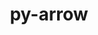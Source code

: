 ---
title: "py-arrow"
layout: cache
categories: [package, develop]
meta: {"compilers": ["none"], "num_specs": 32, "num_specs_by_stack": {"data-vis-sdk": 11, "e4s": 10, "e4s-neoverse-v2": 11, "root": 32}, "oss": ["ubuntu20.04", "ubuntu22.04"], "platforms": ["linux"], "stacks": ["data-vis-sdk", "e4s", "e4s-neoverse-v2", "root"], "targets": ["neoverse_v2", "x86_64_v3"], "versions": ["1.2.3"]}
spec_details: [{"compiler": "none", "hash": "235qayt3jwuzc66nlsvmhbfxmzz77dji", "os": "ubuntu22.04", "platform": "linux", "size": "-", "stacks": ["e4s-neoverse-v2", "root"], "target": "neoverse_v2", "variants": ["build_system=python_pip"], "versions": ["1.2.3"]}, {"compiler": "none", "hash": "2ijqzxezsc3pisnhogpjdwxlmz257qcf", "os": "ubuntu22.04", "platform": "linux", "size": "-", "stacks": ["e4s", "root"], "target": "x86_64_v3", "variants": ["build_system=python_pip"], "versions": ["1.2.3"]}, {"compiler": "none", "hash": "5755zez4gjfrndhwke44oboxqi4itl7p", "os": "ubuntu22.04", "platform": "linux", "size": "-", "stacks": ["e4s", "root"], "target": "x86_64_v3", "variants": ["build_system=python_pip"], "versions": ["1.2.3"]}, {"compiler": "none", "hash": "6v5fr63rh4j6rzsceyedeqwehydqiknl", "os": "ubuntu22.04", "platform": "linux", "size": "-", "stacks": ["e4s", "root"], "target": "x86_64_v3", "variants": ["build_system=python_pip"], "versions": ["1.2.3"]}, {"compiler": "none", "hash": "6vdgbs5gwg4ncblpk7refcxvoumw5efn", "os": "ubuntu22.04", "platform": "linux", "size": "-", "stacks": ["e4s-neoverse-v2", "root"], "target": "neoverse_v2", "variants": ["build_system=python_pip"], "versions": ["1.2.3"]}, {"compiler": "none", "hash": "73lgrc3e4giorp2cxzgrynv4b2ousrl7", "os": "ubuntu20.04", "platform": "linux", "size": "-", "stacks": ["data-vis-sdk", "root"], "target": "x86_64_v3", "variants": ["build_system=python_pip"], "versions": ["1.2.3"]}, {"compiler": "none", "hash": "75rsnpmviuysfbzec6jyrbyoqg7swuuy", "os": "ubuntu22.04", "platform": "linux", "size": "-", "stacks": ["e4s", "root"], "target": "x86_64_v3", "variants": ["build_system=python_pip"], "versions": ["1.2.3"]}, {"compiler": "none", "hash": "aa5yiefwwp6krc5shwbzw4jzkbbxzm55", "os": "ubuntu20.04", "platform": "linux", "size": "-", "stacks": ["data-vis-sdk", "root"], "target": "x86_64_v3", "variants": ["build_system=python_pip"], "versions": ["1.2.3"]}, {"compiler": "none", "hash": "ah4smuj5kjekf2aajfqi42jhp3vphtym", "os": "ubuntu22.04", "platform": "linux", "size": "-", "stacks": ["e4s-neoverse-v2", "root"], "target": "neoverse_v2", "variants": ["build_system=python_pip"], "versions": ["1.2.3"]}, {"compiler": "none", "hash": "b3lorqf6a7kgok2kzsxtwxnq723sn5nx", "os": "ubuntu22.04", "platform": "linux", "size": "-", "stacks": ["e4s", "root"], "target": "x86_64_v3", "variants": ["build_system=python_pip"], "versions": ["1.2.3"]}, {"compiler": "none", "hash": "bkzqgd66tzbpq4tnfz3dmaj5zmdi4ajs", "os": "ubuntu22.04", "platform": "linux", "size": "-", "stacks": ["e4s-neoverse-v2", "root"], "target": "neoverse_v2", "variants": ["build_system=python_pip"], "versions": ["1.2.3"]}, {"compiler": "none", "hash": "dcdwaepsn536usukklgqbx2kwndeefwb", "os": "ubuntu22.04", "platform": "linux", "size": "-", "stacks": ["e4s-neoverse-v2", "root"], "target": "neoverse_v2", "variants": ["build_system=python_pip"], "versions": ["1.2.3"]}, {"compiler": "none", "hash": "fe466ca7rusel2o3dgvjhchlwaqdjvqf", "os": "ubuntu22.04", "platform": "linux", "size": "-", "stacks": ["e4s-neoverse-v2", "root"], "target": "neoverse_v2", "variants": ["build_system=python_pip"], "versions": ["1.2.3"]}, {"compiler": "none", "hash": "g6fla2xyqxgtjnxjkpkgdryeqkbetbsn", "os": "ubuntu20.04", "platform": "linux", "size": "-", "stacks": ["data-vis-sdk", "root"], "target": "x86_64_v3", "variants": ["build_system=python_pip"], "versions": ["1.2.3"]}, {"compiler": "none", "hash": "hiyn3qnp47ojxbnag2qtuuox5hi5wd6y", "os": "ubuntu20.04", "platform": "linux", "size": "-", "stacks": ["data-vis-sdk", "root"], "target": "x86_64_v3", "variants": ["build_system=python_pip"], "versions": ["1.2.3"]}, {"compiler": "none", "hash": "i4t3hlik4qlz7tdt6yyftutwrioh65n6", "os": "ubuntu22.04", "platform": "linux", "size": "-", "stacks": ["e4s-neoverse-v2", "root"], "target": "neoverse_v2", "variants": ["build_system=python_pip"], "versions": ["1.2.3"]}, {"compiler": "none", "hash": "ipyjwydcr2hdgwxmtdv35wszedh6vi4p", "os": "ubuntu22.04", "platform": "linux", "size": "-", "stacks": ["e4s", "root"], "target": "x86_64_v3", "variants": ["build_system=python_pip"], "versions": ["1.2.3"]}, {"compiler": "none", "hash": "iqq2rlr7ltegsyi2ultlu4ii5zkys3tn", "os": "ubuntu20.04", "platform": "linux", "size": "-", "stacks": ["data-vis-sdk", "root"], "target": "x86_64_v3", "variants": ["build_system=python_pip"], "versions": ["1.2.3"]}, {"compiler": "none", "hash": "nhgaung4wvioed6cvcrbnce5hjhmot7j", "os": "ubuntu20.04", "platform": "linux", "size": "-", "stacks": ["data-vis-sdk", "root"], "target": "x86_64_v3", "variants": ["build_system=python_pip"], "versions": ["1.2.3"]}, {"compiler": "none", "hash": "oqig6vziazz2qh2msmr6u5gvriricclx", "os": "ubuntu22.04", "platform": "linux", "size": "-", "stacks": ["e4s-neoverse-v2", "root"], "target": "neoverse_v2", "variants": ["build_system=python_pip"], "versions": ["1.2.3"]}, {"compiler": "none", "hash": "puoosfgznecfiv3fj5l4m5t4lgio3xcq", "os": "ubuntu20.04", "platform": "linux", "size": "-", "stacks": ["data-vis-sdk", "root"], "target": "x86_64_v3", "variants": ["build_system=python_pip"], "versions": ["1.2.3"]}, {"compiler": "none", "hash": "qgr7rvlvtlxwuuih2l6yogrsm4mthmvy", "os": "ubuntu20.04", "platform": "linux", "size": "-", "stacks": ["data-vis-sdk", "root"], "target": "x86_64_v3", "variants": ["build_system=python_pip"], "versions": ["1.2.3"]}, {"compiler": "none", "hash": "rg73i6acghwvehtn576bhzu543zy2qgq", "os": "ubuntu22.04", "platform": "linux", "size": "-", "stacks": ["e4s-neoverse-v2", "root"], "target": "neoverse_v2", "variants": ["build_system=python_pip"], "versions": ["1.2.3"]}, {"compiler": "none", "hash": "ri6aj3vnyijahk4d7dxfqgrcsakjamua", "os": "ubuntu22.04", "platform": "linux", "size": "-", "stacks": ["e4s", "root"], "target": "x86_64_v3", "variants": ["build_system=python_pip"], "versions": ["1.2.3"]}, {"compiler": "none", "hash": "rk5np4sjzznsqh45srzqxptdzri5qj7f", "os": "ubuntu20.04", "platform": "linux", "size": "-", "stacks": ["data-vis-sdk", "root"], "target": "x86_64_v3", "variants": ["build_system=python_pip"], "versions": ["1.2.3"]}, {"compiler": "none", "hash": "s6nqf6nzinlxnwmeu454a3qkz42evfls", "os": "ubuntu20.04", "platform": "linux", "size": "-", "stacks": ["data-vis-sdk", "root"], "target": "x86_64_v3", "variants": ["build_system=python_pip"], "versions": ["1.2.3"]}, {"compiler": "none", "hash": "uxin2qmmkbrekfu6pc75kpdebavjanzt", "os": "ubuntu20.04", "platform": "linux", "size": "-", "stacks": ["data-vis-sdk", "root"], "target": "x86_64_v3", "variants": ["build_system=python_pip"], "versions": ["1.2.3"]}, {"compiler": "none", "hash": "vu5ofaqmx36y3hfqyczelwysabnhzglk", "os": "ubuntu22.04", "platform": "linux", "size": "-", "stacks": ["e4s-neoverse-v2", "root"], "target": "neoverse_v2", "variants": ["build_system=python_pip"], "versions": ["1.2.3"]}, {"compiler": "none", "hash": "xub5a3jcwka6plokmifigcdodw5selwl", "os": "ubuntu22.04", "platform": "linux", "size": "-", "stacks": ["e4s", "root"], "target": "x86_64_v3", "variants": ["build_system=python_pip"], "versions": ["1.2.3"]}, {"compiler": "none", "hash": "yye76646l6mp3mtkvizsxhbrtipthhws", "os": "ubuntu22.04", "platform": "linux", "size": "-", "stacks": ["e4s", "root"], "target": "x86_64_v3", "variants": ["build_system=python_pip"], "versions": ["1.2.3"]}, {"compiler": "none", "hash": "z4lrya753nqaue2f4vhiuollvsukqxe7", "os": "ubuntu22.04", "platform": "linux", "size": "-", "stacks": ["e4s-neoverse-v2", "root"], "target": "neoverse_v2", "variants": ["build_system=python_pip"], "versions": ["1.2.3"]}, {"compiler": "none", "hash": "z7khgpr5ybp6l7yk3vzztgogucfk4tgl", "os": "ubuntu22.04", "platform": "linux", "size": "-", "stacks": ["e4s", "root"], "target": "x86_64_v3", "variants": ["build_system=python_pip"], "versions": ["1.2.3"]}]
---